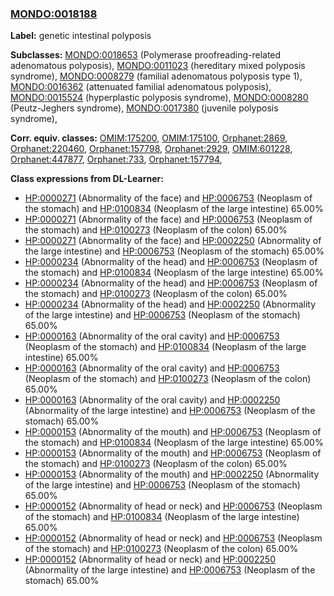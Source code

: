
### [MONDO:0018188](http://purl.obolibrary.org/obo/MONDO_0018188)
**Label:** genetic intestinal polyposis

**Subclasses:** [MONDO:0018653](http://purl.obolibrary.org/obo/MONDO_0018653) (Polymerase proofreading-related adenomatous polyposis), [MONDO:0011023](http://purl.obolibrary.org/obo/MONDO_0011023) (hereditary mixed polyposis syndrome), [MONDO:0008279](http://purl.obolibrary.org/obo/MONDO_0008279) (familial adenomatous polyposis type 1), [MONDO:0016362](http://purl.obolibrary.org/obo/MONDO_0016362) (attenuated familial adenomatous polyposis), [MONDO:0015524](http://purl.obolibrary.org/obo/MONDO_0015524) (hyperplastic polyposis syndrome), [MONDO:0008280](http://purl.obolibrary.org/obo/MONDO_0008280) (Peutz-Jeghers syndrome), [MONDO:0017380](http://purl.obolibrary.org/obo/MONDO_0017380) (juvenile polyposis syndrome), 

**Corr. equiv. classes:** [OMIM:175200](http://purl.obolibrary.org/obo/OMIM_175200), [OMIM:175100](http://purl.obolibrary.org/obo/OMIM_175100), [Orphanet:2869](http://www.orpha.net/ORDO/Orphanet_2869), [Orphanet:220460](http://www.orpha.net/ORDO/Orphanet_220460), [Orphanet:157798](http://www.orpha.net/ORDO/Orphanet_157798), [Orphanet:2929](http://www.orpha.net/ORDO/Orphanet_2929), [OMIM:601228](http://purl.obolibrary.org/obo/OMIM_601228), [Orphanet:447877](http://www.orpha.net/ORDO/Orphanet_447877), [Orphanet:733](http://www.orpha.net/ORDO/Orphanet_733), [Orphanet:157794](http://www.orpha.net/ORDO/Orphanet_157794), 

**Class expressions from DL-Learner:**

- [HP:0000271](http://purl.obolibrary.org/obo/HP_0000271) (Abnormality of the face) and [HP:0006753](http://purl.obolibrary.org/obo/HP_0006753) (Neoplasm of the stomach) and [HP:0100834](http://purl.obolibrary.org/obo/HP_0100834) (Neoplasm of the large intestine) 65.00%
- [HP:0000271](http://purl.obolibrary.org/obo/HP_0000271) (Abnormality of the face) and [HP:0006753](http://purl.obolibrary.org/obo/HP_0006753) (Neoplasm of the stomach) and [HP:0100273](http://purl.obolibrary.org/obo/HP_0100273) (Neoplasm of the colon) 65.00%
- [HP:0000271](http://purl.obolibrary.org/obo/HP_0000271) (Abnormality of the face) and [HP:0002250](http://purl.obolibrary.org/obo/HP_0002250) (Abnormality of the large intestine) and [HP:0006753](http://purl.obolibrary.org/obo/HP_0006753) (Neoplasm of the stomach) 65.00%
- [HP:0000234](http://purl.obolibrary.org/obo/HP_0000234) (Abnormality of the head) and [HP:0006753](http://purl.obolibrary.org/obo/HP_0006753) (Neoplasm of the stomach) and [HP:0100834](http://purl.obolibrary.org/obo/HP_0100834) (Neoplasm of the large intestine) 65.00%
- [HP:0000234](http://purl.obolibrary.org/obo/HP_0000234) (Abnormality of the head) and [HP:0006753](http://purl.obolibrary.org/obo/HP_0006753) (Neoplasm of the stomach) and [HP:0100273](http://purl.obolibrary.org/obo/HP_0100273) (Neoplasm of the colon) 65.00%
- [HP:0000234](http://purl.obolibrary.org/obo/HP_0000234) (Abnormality of the head) and [HP:0002250](http://purl.obolibrary.org/obo/HP_0002250) (Abnormality of the large intestine) and [HP:0006753](http://purl.obolibrary.org/obo/HP_0006753) (Neoplasm of the stomach) 65.00%
- [HP:0000163](http://purl.obolibrary.org/obo/HP_0000163) (Abnormality of the oral cavity) and [HP:0006753](http://purl.obolibrary.org/obo/HP_0006753) (Neoplasm of the stomach) and [HP:0100834](http://purl.obolibrary.org/obo/HP_0100834) (Neoplasm of the large intestine) 65.00%
- [HP:0000163](http://purl.obolibrary.org/obo/HP_0000163) (Abnormality of the oral cavity) and [HP:0006753](http://purl.obolibrary.org/obo/HP_0006753) (Neoplasm of the stomach) and [HP:0100273](http://purl.obolibrary.org/obo/HP_0100273) (Neoplasm of the colon) 65.00%
- [HP:0000163](http://purl.obolibrary.org/obo/HP_0000163) (Abnormality of the oral cavity) and [HP:0002250](http://purl.obolibrary.org/obo/HP_0002250) (Abnormality of the large intestine) and [HP:0006753](http://purl.obolibrary.org/obo/HP_0006753) (Neoplasm of the stomach) 65.00%
- [HP:0000153](http://purl.obolibrary.org/obo/HP_0000153) (Abnormality of the mouth) and [HP:0006753](http://purl.obolibrary.org/obo/HP_0006753) (Neoplasm of the stomach) and [HP:0100834](http://purl.obolibrary.org/obo/HP_0100834) (Neoplasm of the large intestine) 65.00%
- [HP:0000153](http://purl.obolibrary.org/obo/HP_0000153) (Abnormality of the mouth) and [HP:0006753](http://purl.obolibrary.org/obo/HP_0006753) (Neoplasm of the stomach) and [HP:0100273](http://purl.obolibrary.org/obo/HP_0100273) (Neoplasm of the colon) 65.00%
- [HP:0000153](http://purl.obolibrary.org/obo/HP_0000153) (Abnormality of the mouth) and [HP:0002250](http://purl.obolibrary.org/obo/HP_0002250) (Abnormality of the large intestine) and [HP:0006753](http://purl.obolibrary.org/obo/HP_0006753) (Neoplasm of the stomach) 65.00%
- [HP:0000152](http://purl.obolibrary.org/obo/HP_0000152) (Abnormality of head or neck) and [HP:0006753](http://purl.obolibrary.org/obo/HP_0006753) (Neoplasm of the stomach) and [HP:0100834](http://purl.obolibrary.org/obo/HP_0100834) (Neoplasm of the large intestine) 65.00%
- [HP:0000152](http://purl.obolibrary.org/obo/HP_0000152) (Abnormality of head or neck) and [HP:0006753](http://purl.obolibrary.org/obo/HP_0006753) (Neoplasm of the stomach) and [HP:0100273](http://purl.obolibrary.org/obo/HP_0100273) (Neoplasm of the colon) 65.00%
- [HP:0000152](http://purl.obolibrary.org/obo/HP_0000152) (Abnormality of head or neck) and [HP:0002250](http://purl.obolibrary.org/obo/HP_0002250) (Abnormality of the large intestine) and [HP:0006753](http://purl.obolibrary.org/obo/HP_0006753) (Neoplasm of the stomach) 65.00%


